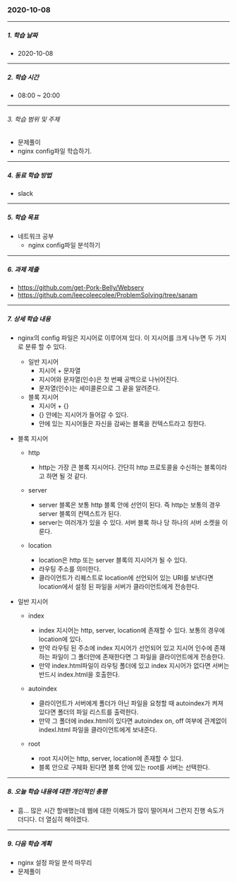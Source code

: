 ### 2020-10-08

-----
##### 1. 학습 날짜
- 2020-10-08

-----
##### 2. 학습 시간
- 08:00 ~ 20:00

-----
###### 3. 학습 범위 및 주제
- 문제풀이
- nginx config파일 학습하기.

-----
##### 4. 동료 학습 방법
- slack

-----
##### 5. 학습 목표
- 네트워크 공부
    - nginx config파일 분석하기

-----
##### 6. 과제 제출
- https://github.com/get-Pork-Belly/Webserv
- https://github.com/leecoleecolee/ProblemSolving/tree/sanam

-----
##### 7. 상세 학습 내용
- nginx의 config 파일은 지시어로 이루어져 있다. 이 지시어를 크게 나누면 두 가지로 분류 할 수 있다.
    - 일반 지시어
        - 지시어 + 문자열
        - 지시어와 문자열(인수)은 첫 번째 공백으로 나뉘어진다.
        - 문자열(인수)는 세미콜론으로 그 끝을 알려준다.
    - 블록 지시어
        - 지시어 + {}
        - {} 안에는 지시어가 들어갈 수 있다.
        - 안에 있는 지시어들은 자신을 감싸는 블록을 컨텍스트라고 칭한다.

- 블록 지시어
    - http
        - http는 가장 큰 블록 지시어다. 간단히 http 프로토콜을 수신하는 블록이라고 하면 될 것 같다.

    - server
        - server 블록은 보통 http 블록 안에 선언이 된다. 즉 http는 보통의 경우 server 블록의 컨텍스트가 된다.
        - server는 여러개가 있을 수 있다. 서버 블록 하나 당 하나의 서버 소켓을 이룬다.

    - location
        - location은 http 또는 server 블록의 지시어가 될 수 있다.
        - 라우팅 주소를 의미한다.
        - 클라이언트가 리퀘스트로 location에 선언되어 있는 URI를 보낸다면 location에서 설정 된 파일을 서버가 클라이언트에게 전송한다.
- 일반 지시어
    - index
        - index 지시어는 http, server, location에 존재할 수 있다. 보통의 경우에 location에 있다.
        - 만약 라우팅 된 주소에 index 지시어가 선언되어 있고 지시어 인수에 존재하는 파일이 그 폴더안에 존재한다면 그 파일을 클라이언트에게 전송한다.
        - 만약 index.html파일이 라우팅 폴더에 있고 index 지시어가 없다면 서버는 반드시 index.html을 호출한다.

    - autoindex
        - 클라이언트가 서버에게 폴더가 아닌 파일을 요청할 때 autoindex가 켜져 있다면 폴더의 파일 리스트를 출력한다.
        - 만약 그 폴더에 index.html이 있다면 autoindex on, off 여부에 관계없이 indexl.html 파일을 클라이언트에게 보내준다.

    - root
        - root 지시어는 http, server, location에 존재할 수 있다.
        - 블록 안으로 구체화 된다면 블록 안에 있는 root를 서버는 선택한다.

 
-----
##### 8. 오늘 학습 내용에 대한 개인적인 총평
- 흠... 많은 시간 할애했는데 웹에 대한 이해도가 많이 떨어져서 그런지 진행 속도가 더디다. 더 열심히 해야겠다.

-----

##### 9. 다음 학습 계획

- nginx 설정 파일 분석 마무리
- 문제풀이
